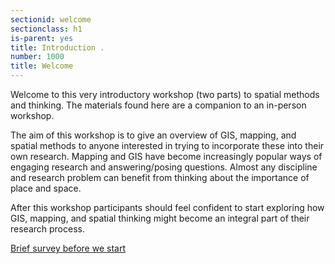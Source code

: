 ```yaml
---
sectionid: welcome
sectionclass: h1
is-parent: yes
title: Introduction . 
number: 1000
title: Welcome
---
```


Welcome to this very introductory workshop (two parts) to spatial methods and thinking. The materials found here are a companion to an in-person workshop.

The aim of this workshop is to give an overview of GIS, mapping, and spatial methods to anyone interested in trying to incorporate these into their own research. Mapping and GIS have become increasingly popular ways of engaging research and answering/posing questions. Almost any discipline and research problem can benefit from thinking about the importance of place and space. 

After this workshop participants should feel confident to start exploring how GIS, mapping, and spatial thinking might become an integral part of their research process. 



[Brief survey before we start](https://docs.google.com/forms/d/e/1FAIpQLSeidNE-hmsErEK2pBoFEOZd0oH51MBqWy9Kp0RMFKCiSWfR4g/viewform?usp=sf_link)






 

